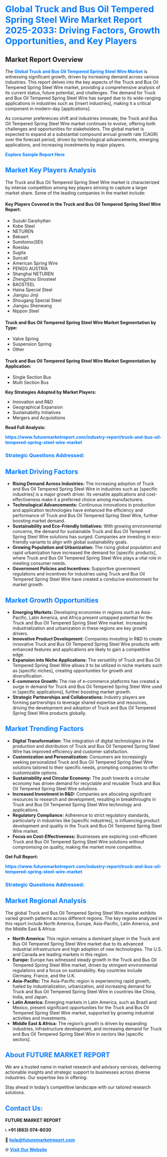 <h1 style="color: #007BFF;">Global Truck and Bus Oil Tempered Spring Steel Wire Market Report 2025-2033: Driving Factors, Growth Opportunities, and Key Players</h1>

<section id="overview">
<h2>Market Report Overview</h2>
<p>The <a href="https://www.futuremarketreport.com/industry-report/truck-and-bus-oil-tempered-spring-steel-wire-market" style="color: #007BFF; text-decoration: none;"><strong>Global Truck and Bus Oil Tempered Spring Steel Wire Market</strong></a> is witnessing significant growth, driven by increasing demand across various industries. This report delves into the key aspects of the Truck and Bus Oil Tempered Spring Steel Wire market, providing a comprehensive analysis of its current status, future potential, and challenges. The demand for Truck and Bus Oil Tempered Spring Steel Wire has surged due to its wide-ranging applications in industries such as [insert industries], making it a critical component in modern-day [applications].</p>
<p>As consumer preferences shift and industries innovate, the Truck and Bus Oil Tempered Spring Steel Wire market continues to evolve, offering both challenges and opportunities for stakeholders. The global market is expected to expand at a substantial compound annual growth rate (CAGR) over the forecast period, driven by technological advancements, emerging applications, and increasing investments by major players.</p>
</section>

<section id="overview">
<p><a href="https://www.futuremarketreport.com/request-sample/reportId=36415" style="color: #007BFF; text-decoration: none;"><strong>Explore Sample Report Here</strong></a></p>
</section>

<section id="key-players">
<h2 style="color: #007BFF;">Market Key Players Analysis</h2>
<p>The Truck and Bus Oil Tempered Spring Steel Wire market is characterized by intense competition among key players striving to capture a larger market share. Some of the leading companies in the market include:</p>
<h4>Key Players Covered in the Truck and Bus Oil Tempered Spring Steel Wire Report:</h4>
<ul><li>Suzuki Garphyttan</li><li>Kobe Steel</li><li>NETUREN</li><li>Bekaert</li><li>Sumitomo(SEI)</li><li>Roeslau</li><li>Sugita</li><li>Suncall</li><li>American Spring Wire</li><li>PENGG AUSTRIA</li><li>Shanghai NETUREN</li><li>Zhengzhou Sinosteel</li><li>BAOSTEEL</li><li>Haina Special Steel</li><li>Jiangsu Jinji</li><li>Shougang Special Steel</li><li>Jiangsu Shenwang</li><li>Nippon Steel</li></ul>
<h4>Truck and Bus Oil Tempered Spring Steel Wire Market Segmentation by Type:</h4>
<ul><li>Valve Spring</li><li>Suspension Spring</li><li>Other</li></ul>

<h4>Truck and Bus Oil Tempered Spring Steel Wire Market Segmentation by Application:</h4>
<ul><li>Single Section Bus</li><li>Multi Section Bus</li></ul>
<p><strong>Key Strategies Adopted by Market Players:</strong></p>
<ul>
<li>Innovation and R&D</li>
<li>Geographical Expansion</li>
<li>Sustainability Initiatives</li>
<li>Mergers and Acquisitions</li>
</ul>
</section>

<section>
<p><strong>Read Full Analysis: </strong></p><a href="https://www.futuremarketreport.com/industry-report/truck-and-bus-oil-tempered-spring-steel-wire-market" style="color: #007BFF; text-decoration: none;"><strong>https://www.futuremarketreport.com/industry-report/truck-and-bus-oil-tempered-spring-steel-wire-market</strong></a>
<h3 style="color: #007BFF;">Strategic Questions Addressed:</h3>
</section>

<section id="driving-factors">
<h2 style="color: #007BFF;">Market Driving Factors</h2>
<ul>
<li><strong>Rising Demand Across Industries:</strong> The increasing adoption of Truck and Bus Oil Tempered Spring Steel Wire in industries such as [specific industries] is a major growth driver. Its versatile applications and cost-effectiveness make it a preferred choice among manufacturers.</li>
<li><strong>Technological Advancements:</strong> Continuous innovations in production and application technologies have enhanced the efficiency and performance of Truck and Bus Oil Tempered Spring Steel Wire, further boosting market demand.</li>
<li><strong>Sustainability and Eco-Friendly Initiatives:</strong> With growing environmental concerns, the demand for sustainable Truck and Bus Oil Tempered Spring Steel Wire solutions has surged. Companies are investing in eco-friendly variants to align with global sustainability goals.</li>
<li><strong>Growing Population and Urbanization:</strong> The rising global population and rapid urbanization have increased the demand for [specific products], where Truck and Bus Oil Tempered Spring Steel Wire plays a vital role in meeting consumer needs.</li>
<li><strong>Government Policies and Incentives:</strong> Supportive government regulations and incentives for industries using Truck and Bus Oil Tempered Spring Steel Wire have created a conducive environment for market growth.</li>
</ul>
</section>

<section id="growth-opportunities">
<h2 style="color: #007BFF;">Market Growth Opportunities</h2>
<ul>
<li><strong>Emerging Markets:</strong> Developing economies in regions such as Asia-Pacific, Latin America, and Africa present untapped potential for the Truck and Bus Oil Tempered Spring Steel Wire market. Increasing industrialization and urbanization in these regions are key growth drivers.</li>
<li><strong>Innovative Product Development:</strong> Companies investing in R&D to create innovative Truck and Bus Oil Tempered Spring Steel Wire products with enhanced features and applications are likely to gain a competitive edge.</li>
<li><strong>Expansion into Niche Applications:</strong> The versatility of Truck and Bus Oil Tempered Spring Steel Wire allows it to be utilized in niche markets such as [specific niches], creating opportunities for growth and diversification.</li>
<li><strong>E-commerce Growth:</strong> The rise of e-commerce platforms has created a surge in demand for Truck and Bus Oil Tempered Spring Steel Wire used in [specific applications], further boosting market growth.</li>
<li><strong>Strategic Partnerships and Collaborations:</strong> Industry players are forming partnerships to leverage shared expertise and resources, driving the development and adoption of Truck and Bus Oil Tempered Spring Steel Wire products globally.</li>
</ul>
</section>

<section id="trending-factors">
<h2 style="color: #007BFF;">Market Trending Factors</h2>
<ul>
<li><strong>Digital Transformation:</strong> The integration of digital technologies in the production and distribution of Truck and Bus Oil Tempered Spring Steel Wire has improved efficiency and customer satisfaction.</li>
<li><strong>Customization and Personalization:</strong> Consumers are increasingly seeking personalized Truck and Bus Oil Tempered Spring Steel Wire solutions tailored to their specific needs, prompting companies to offer customizable options.</li>
<li><strong>Sustainability and Circular Economy:</strong> The push towards a circular economy has driven demand for recyclable and reusable Truck and Bus Oil Tempered Spring Steel Wire solutions.</li>
<li><strong>Increased Investment in R&D:</strong> Companies are allocating significant resources to research and development, resulting in breakthroughs in Truck and Bus Oil Tempered Spring Steel Wire technology and applications.</li>
<li><strong>Regulatory Compliance:</strong> Adherence to strict regulatory standards, particularly in industries like [specific industries], is influencing product development and quality in the Truck and Bus Oil Tempered Spring Steel Wire market.</li>
<li><strong>Focus on Cost-Effectiveness:</strong> Businesses are exploring cost-efficient Truck and Bus Oil Tempered Spring Steel Wire solutions without compromising on quality, making the market more competitive.</li>
</ul>
</section>

<section>
<p><strong>Get Full Report: </strong></p><a href="https://www.futuremarketreport.com/industry-report/truck-and-bus-oil-tempered-spring-steel-wire-market" style="color: #007BFF; text-decoration: none;"><strong>https://www.futuremarketreport.com/industry-report/truck-and-bus-oil-tempered-spring-steel-wire-market</strong></a>
<h3 style="color: #007BFF;">Strategic Questions Addressed:</h3>
</section>


<section id="regional-analysis">
<h2 style="color: #007BFF;">Market Regional Analysis</h2>
<p>The global Truck and Bus Oil Tempered Spring Steel Wire market exhibits varied growth patterns across different regions. The key regions analyzed in this report include North America, Europe, Asia-Pacific, Latin America, and the Middle East & Africa:</p>
<ul>
<li><strong>North America:</strong> This region remains a dominant player in the Truck and Bus Oil Tempered Spring Steel Wire market due to its advanced industrial infrastructure and high adoption of new technologies. The U.S. and Canada are leading markets in this region.</li>
<li><strong>Europe:</strong> Europe has witnessed steady growth in the Truck and Bus Oil Tempered Spring Steel Wire market, driven by stringent environmental regulations and a focus on sustainability. Key countries include Germany, France, and the U.K.</li>
<li><strong>Asia-Pacific:</strong> The Asia-Pacific region is experiencing rapid growth, fueled by industrialization, urbanization, and increasing demand for Truck and Bus Oil Tempered Spring Steel Wire in countries like China, India, and Japan.</li>
<li><strong>Latin America:</strong> Emerging markets in Latin America, such as Brazil and Mexico, present significant opportunities for the Truck and Bus Oil Tempered Spring Steel Wire market, supported by growing industrial activities and investments.</li>
<li><strong>Middle East & Africa:</strong> The region’s growth is driven by expanding industries, infrastructure development, and increasing demand for Truck and Bus Oil Tempered Spring Steel Wire in sectors like [specific sectors].</li>
</ul>
</section>

<footer>
<h2 style="color: #007BFF;">About FUTURE MARKET REPORT</h2>
<p>We are a trusted name in market research and advisory services, delivering actionable insights and strategic support to businesses across diverse industries. Our expertise lies in offering:</p>

<p>Stay ahead in today’s competitive landscape with our tailored research solutions.</p>

<h2 style="color: #007BFF;">Contact Us:</h2>
<p><strong>FUTURE MARKET REPORT</strong></p>
<p>📞 <strong>+91 (883) 074-8030</strong></p>
<p>📧 <strong><a href="mailto:help@futuremarketreport.com" style="color: #007BFF;">help@futuremarketreport.com</a></strong></p>
<p>🌐 <strong><a href="https://www.futuremarketreport.com/" style="color: #007BFF;">Visit Our Website</a></strong></p>
</footer>